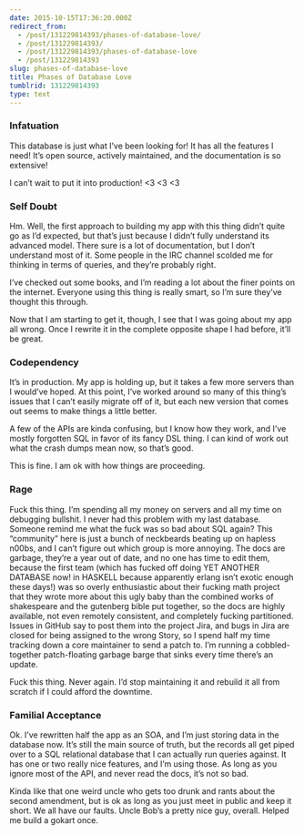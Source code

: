 ```yaml
---
date: 2015-10-15T17:36:20.000Z
redirect_from:
  - /post/131229814393/phases-of-database-love/
  - /post/131229814393/
  - /post/131229814393/phases-of-database-love
  - /post/131229814393
slug: phases-of-database-love
title: Phases of Database Love
tumblrid: 131229814393
type: text
---
```

<h3>Infatuation</h3>

<p>This database is just what I&rsquo;ve been looking for!  It has all the features I need!  It&rsquo;s open source, actively maintained, and the documentation is so extensive!</p>

<p>I can&rsquo;t wait to put it into production! &lt;3 &lt;3 &lt;3</p>

<h3>Self Doubt</h3>

<p>Hm.  Well, the first approach to building my app with this thing didn&rsquo;t quite go as I&rsquo;d expected, but that&rsquo;s just because I didn&rsquo;t fully understand its advanced model.  There sure is a lot of documentation, but I don&rsquo;t understand most of it.  Some people in the IRC channel scolded me for thinking in terms of queries, and they&rsquo;re probably right.</p>

<p>I&rsquo;ve checked out some books, and I&rsquo;m reading a lot about the finer points on the internet.  Everyone using this thing is really smart, so I&rsquo;m sure they&rsquo;ve thought this through.</p>

<p>Now that I am starting to get it, though, I see that I was going about my app all wrong.  Once I rewrite it in the complete opposite shape I had before, it&rsquo;ll be great.</p>

<h3>Codependency</h3>

<p>It&rsquo;s in production.  My app is holding up, but it takes a few more servers than I would&rsquo;ve hoped.  At this point, I&rsquo;ve worked around so many of this thing&rsquo;s issues that I can&rsquo;t easily migrate off of it, but each new version that comes out seems to make things a little better.</p>

<p>A few of the APIs are kinda confusing, but I know how they work, and I&rsquo;ve mostly forgotten SQL in favor of its fancy DSL thing.  I can kind of work out what the crash dumps mean now, so that&rsquo;s good.</p>

<p>This is fine.  I am ok with how things are proceeding.</p>

<h3>Rage</h3>

<p>Fuck this thing.  I&rsquo;m spending all my money on servers and all my time on debugging bullshit.  I never had this problem with my last database.  Someone remind me what the fuck was so bad about SQL again?  This &ldquo;community&rdquo; here is just a bunch of neckbeards beating up on hapless n00bs, and I can&rsquo;t figure out which group is more annoying.  The docs are garbage, they&rsquo;re a year out of date, and no one has time to edit them, because the first team (which has fucked off doing YET ANOTHER DATABASE now!  in HASKELL because apparently erlang isn&rsquo;t exotic enough these days!) was so overly enthusiastic about their fucking math project that they wrote more about this ugly baby than the combined works of shakespeare and the gutenberg bible put together, so the docs are highly available, not even remotely consistent, and completely fucking partitioned.  Issues in GitHub say to post them into the project Jira, and bugs in Jira are closed for being assigned to the wrong Story, so I spend half my time tracking down a core maintainer to send a patch to.  I&rsquo;m running a cobbled-together patch-floating garbage barge that sinks every time there&rsquo;s an update.</p>

<p>Fuck this thing.  Never again.  I&rsquo;d stop maintaining it and rebuild it all from scratch if I could afford the downtime.</p>

<h3>Familial Acceptance</h3>

<p>Ok.  I&rsquo;ve rewritten half the app as an SOA, and I&rsquo;m just storing data in the database now.  It&rsquo;s still the main source of truth, but the records all get piped over to a SQL relational database that I can actually run queries against.  It has one or two really nice features, and I&rsquo;m using those.  As long as you ignore most of the API, and never read the docs, it&rsquo;s not so bad.</p>

<p>Kinda like that one weird uncle who gets too drunk and rants about the second amendment, but is ok as long as you just meet in public and keep it short.  We all have our faults.  Uncle Bob&rsquo;s a pretty nice guy, overall.  Helped me build a gokart once.</p>
